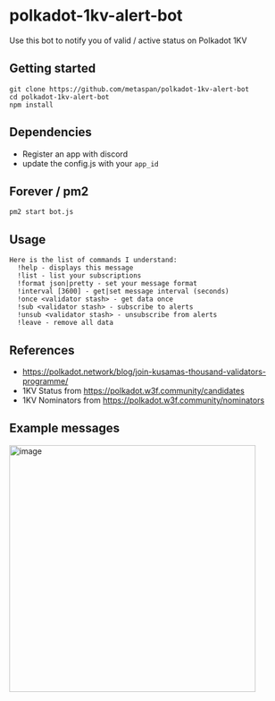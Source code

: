 # polkadot-1kv-alert-bot

Use this bot to notify you of valid / active status on Polkadot 1KV

## Getting started

```
git clone https://github.com/metaspan/polkadot-1kv-alert-bot
cd polkadot-1kv-alert-bot
npm install
```

## Dependencies

- Register an app with discord
- update the config.js with your `app_id`

## Forever / pm2

`pm2 start bot.js`

## Usage

```
Here is the list of commands I understand:
  !help - displays this message
  !list - list your subscriptions
  !format json|pretty - set your message format
  !interval [3600] - get|set message interval (seconds)
  !once <validator stash> - get data once
  !sub <validator stash> - subscribe to alerts
  !unsub <validator stash> - unsubscribe from alerts
  !leave - remove all data
```

## References

- https://polkadot.network/blog/join-kusamas-thousand-validators-programme/
- 1KV Status from https://polkadot.w3f.community/candidates
- 1KV Nominators from https://polkadot.w3f.community/nominators

## Example messages

<img width="441" alt="image" src="https://user-images.githubusercontent.com/1845970/179616600-8afb0e70-ac39-4aa3-93c4-456b428a9128.png">
